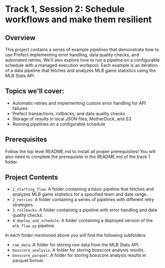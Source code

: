 # Track 1, Session 2: Schedule workflows and make them resilient

## Overview
This project contains a series of example pipelines that demonstrate how to use Prefect implementing error handling, data quality checks, and automated retries. We'll also explore how to run a pipeline on a configurable schedule with a managed execution workpool. Each example is an iteration of a data pipeline that fetches and analyzes MLB game statistics using the MLB Stats API. 

## Topics we'll cover:
- Automatic retries and implementing custom error handling for API failures
- Prefect transactions, rollbacks, and data quality checks
- Storage of results in local JSON files, MotherDuck, and S3
- Running pipelines on a configurable schedule

## Prerequisites
Follow the top level README.md to install all proper prerequisites! You will also need to complete the prerequisite in the README.md of the track 1 folder.

## Project Contents
- `1_starting_flow`: A folder containing a basic pipeline that fetches and analyzes MLB game statistics for a specified team and date range.
- `2_retries`: A folder containing a series of pipelines with different retry strategies.
- `3_rollbacks`: A folder containing a pipeline with error handling and data quality checks.
- `4_deploy_and_schedule`: A folder containing a deployed version of the `mlb_flow.py` pipeline.

In each folder mentioned above you will find the following subfolders:
- `raw_data`: A folder for storing raw data from the MLB Stats API.
- `boxscore_analysis`: A folder for storing boxscore analysis results.
- `boxscore_parquet`: A folder for storing boxscore analysis results in parquet format.

